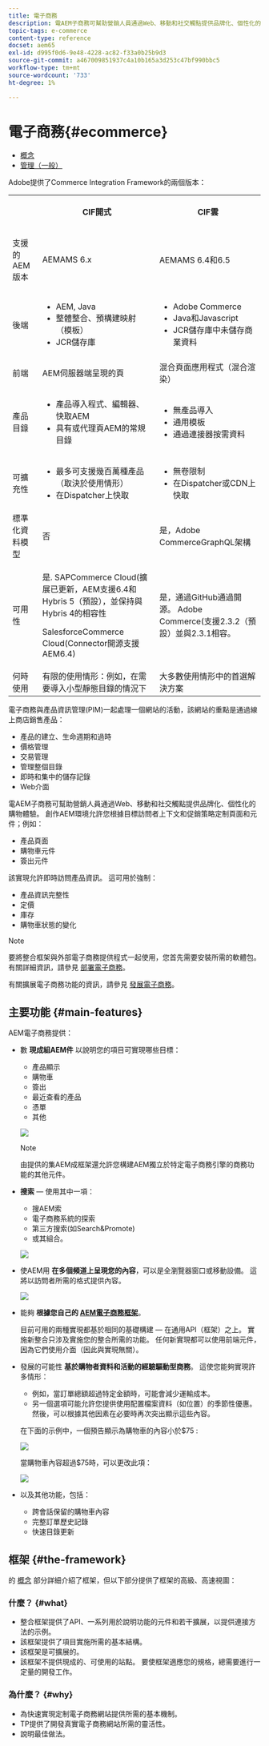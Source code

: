```yaml
---
title: 電子商務
description: 電AEM子商務可幫助營銷人員通過Web、移動和社交觸點提供品牌化、個性化的購物體驗。
topic-tags: e-commerce
content-type: reference
docset: aem65
exl-id: d995f0d6-9e48-4228-ac82-f33a0b25b9d3
source-git-commit: a467009851937c4a10b165a3d253c47bf990bbc5
workflow-type: tm+mt
source-wordcount: '733'
ht-degree: 1%

---
```


# 電子商務{#ecommerce}

* [概念](/help/commerce/cif-classic/administering/concepts.md)
* [管理（一般）](/help/commerce/cif-classic/administering/generic.md)

Adobe提供了Commerce Integration Framework的兩個版本：

<table>
 <tbody>
  <tr>
   <th><p> </p> </th>
   <th><p>CIF開式</p> </th>
   <th><p>CIF雲</p> </th>
  </tr>
  <tr>
   <td><p>支援的 AEM 版本</p> </td>
   <td><p>AEMAMS 6.x</p> </td>
   <td>AEMAMS 6.4和6.5</td>
  </tr>
  <tr>
   <td><p>後端</p> </td>
   <td>
    <ul>
     <li>AEM, Java</li>
     <li>整體整合、預構建映射（模板）</li>
     <li>JCR儲存庫</li>
    </ul> </td>
   <td>
    <ul>
     <li>Adobe Commerce</li>
     <li>Java和Javascript</li>
     <li>JCR儲存庫中未儲存商業資料</li>
    </ul> </td>
  </tr>
  <tr>
   <td><p>前端</p> </td>
   <td><p>AEM伺服器端呈現的頁</p> </td>
   <td>混合頁面應用程式（混合渲染）</td>
  </tr>
  <tr>
   <td><p>產品目錄</p> </td>
   <td>
    <ul>
     <li>產品導入程式、編輯器、快取AEM</li>
     <li>具有或代理頁AEM的常規目錄</li>
    </ul> </td>
   <td>
    <ul>
     <li>無產品導入</li>
     <li>通用模板</li>
     <li>通過連接器按需資料</li>
    </ul> </td>
  </tr>
  <tr>
   <td><p>可擴充性</p> </td>
   <td>
    <ul>
     <li>最多可支援幾百萬種產品（取決於使用情形）</li>
     <li>在Dispatcher上快取</li>
    </ul> </td>
   <td>
    <ul>
     <li>無卷限制</li>
     <li>在Dispatcher或CDN上快取</li>
    </ul> </td>
  </tr>
  <tr>
   <td>標準化資料模型</td>
   <td>否</td>
   <td>是，Adobe CommerceGraphQL架構</td>
  </tr>
  <tr>
   <td>可用性</td>
   <td><p>是. SAPCommerce Cloud(擴展已更新，AEM支援6.4和Hybris 5（預設），並保持與Hybris 4的相容性</p> <p>SalesforceCommerce Cloud(Connector開源支援AEM6.4)</p> </td>
   <td>是，通過GitHub通過開源。 Adobe Commerce(支援2.3.2（預設）並與2.3.1相容。</td>
  </tr>
  <tr>
   <td>何時使用</td>
   <td>有限的使用情形：例如，在需要導入小型靜態目錄的情況下</td>
   <td>大多數使用情形中的首選解決方案</td>
  </tr>
 </tbody>
</table>

電子商務與產品資訊管理(PIM)一起處理一個網站的活動，該網站的重點是通過線上商店銷售產品：

* 產品的建立、生命週期和過時
* 價格管理
* 交易管理
* 管理整個目錄
* 即時和集中的儲存記錄
* Web介面

電AEM子商務可幫助營銷人員通過Web、移動和社交觸點提供品牌化、個性化的購物體驗。 創作AEM環境允許您根據目標訪問者上下文和促銷策略定制頁面和元件；例如：

* 產品頁面
* 購物車元件
* 簽出元件

該實現允許即時訪問產品資訊。 這可用於強制：

* 產品資訊完整性
* 定價
* 庫存
* 購物車狀態的變化

>[!NOTE]
>
>要將整合框架與外部電子商務提供程式一起使用，您首先需要安裝所需的軟體包。 有關詳細資訊，請參見 [部署電子商務](/help/commerce/cif-classic/deploying/ecommerce.md)。
>
>有關擴展電子商務功能的資訊，請參見 [發展電子商務](/help/commerce/cif-classic/developing/ecommerce.md)。

## 主要功能 {#main-features}

AEM電子商務提供：

* 數 **現成組AEM件** 以說明您的項目可實現哪些目標：

   * 產品顯示
   * 購物車
   * 簽出
   * 最近查看的產品
   * 憑單
   * 其他

   ![](/help/sites-administering/assets/chlimage_1-130.png)

   >[!NOTE]
   >
   >由提供的集AEM成框架還允許您構建AEM獨立於特定電子商務引擎的商務功能的其他元件。

* **搜索**  — 使用其中一項：

   * 搜AEM索
   * 電子商務系統的探索
   * 第三方搜索(如Search&amp;Promote)
   * 或其組合。

   ![](/help/sites-administering/assets/chlimage_1-131.png)

* 使AEM用 **在多個頻道上呈現您的內容**，可以是全瀏覽器窗口或移動設備。 這將以訪問者所需的格式提供內容。

   ![](/help/sites-administering/assets/chlimage_1-132.png)

* 能夠 **根據您自己的 [AEM電子商務框架](#the-framework)**。

   目前可用的兩種實現都基於相同的基礎構建 — 在通用API（框架）之上。 實施新整合只涉及實施您的整合所需的功能。 任何新實現都可以使用前端元件，因為它們使用介面（因此與實現無關）。

* 發展的可能性 **基於購物者資料和活動的經驗驅動型商務**。 這使您能夠實現許多情形：

   * 例如，當訂單總額超過特定金額時，可能會減少運輸成本。
   * 另一個選項可能允許您提供使用配置檔案資料（如位置）的季節性優惠。 然後，可以根據其他因素在必要時再次突出顯示這些內容。

   在下面的示例中，一個預告顯示為購物車的內容小於$75 :

   ![](/help/sites-administering/assets/chlimage_1-133.png)

   當購物車內容超過$75時，可以更改此項：

   ![](/help/sites-administering/assets/chlimage_1-134.png)

* 以及其他功能，包括：

   * 跨會話保留的購物車內容
   * 完整訂單歷史記錄
   * 快速目錄更新

## 框架 {#the-framework}

的 [概念](/help/commerce/cif-classic/administering/concepts.md) 部分詳細介紹了框架，但以下部分提供了框架的高級、高速視圖：

### 什麼？ {#what}

* 整合框架提供了API、一系列用於說明功能的元件和若干擴展，以提供連接方法的示例。
* 該框架提供了項目實施所需的基本結構。
* 該框架是可擴展的。
* 該框架不提供現成的、可使用的站點。 要使框架適應您的規格，總需要進行一定量的開發工作。

### 為什麼？ {#why}

* 為快速實現定制電子商務網站提供所需的基本機制。
* TP提供了開發真實電子商務網站所需的靈活性。
* 說明最佳做法。
